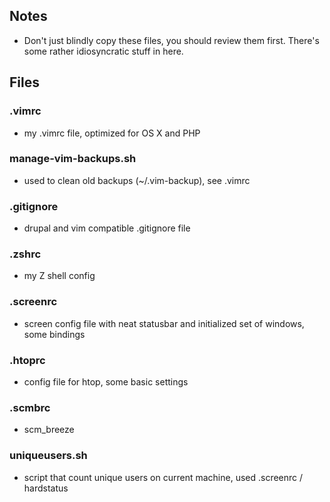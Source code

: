 ## Notes
- Don't just blindly copy these files, you should review them first. There's some rather idiosyncratic stuff in here.

## Files

### .vimrc
- my .vimrc file, optimized for OS X and PHP

### manage-vim-backups.sh
- used to clean old backups (~/.vim-backup), see .vimrc

### .gitignore
- drupal and vim compatible .gitignore file

### .zshrc
- my Z shell config

### .screenrc
- screen config file with neat statusbar and initialized set of windows, some bindings

### .htoprc
- config file for htop, some basic settings

### .scmbrc
- scm_breeze

### uniqueusers.sh
- script that count unique users on current machine, used .screenrc / hardstatus
